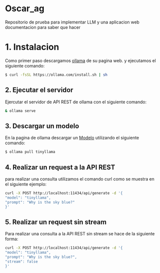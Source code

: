# Oscar_ag
Repositorio de prueba para implementar LLM y una aplicacion web
documentacion para saber que hacer

# 1. Instalacion

Como primer paso descargamos [ollama](https://ollama.com/download/linux) de su pagina web. y ejecutamos el siguiente comando:

````bash
$ curl -fsSL https://ollama.com/install.sh | sh
````

## 2. Ejecutar el servidor

Ejercutar el servidor de API REST de ollama con el siguiente comando:

````bash
& ollama serve
````

## 3. Descargar un modelo

En la pagina de ollama descargar un [Modelo](https://ollama.com/library) utilizando el siguiente comando: 

````bash
$ ollama pull tinyllama
````

## 4. Realizar un request a la API REST

para realizar una consulta utilizamos el comando curl como se muestra en el siguiente ejemplo:

````bash
curl -X POST http://localhost:11434/api/generate -d '{
"model": "tinyllama",
"prompt": "Why is the sky blue?"
}'
````

## 5. Realizar un request sin stream

Para realizar una consulta a la API REST sin stream se hace de la siguiente forma: 

````bash
curl -X POST http://localhost:11434/api/generate -d '{
"model": "tinyllama",
"prompt": "Why is the sky blue?",
"stream": false
}'
````
